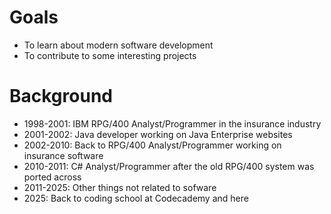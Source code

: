 # Goals
* To learn about modern software development
* To contribute to some interesting projects
# Background
* 1998-2001: IBM RPG/400 Analyst/Programmer in the insurance industry
* 2001-2002: Java developer working on Java Enterprise websites
* 2002-2010: Back to RPG/400 Analyst/Programmer working on insurance software
* 2010-2011: C# Analyst/Programmer after the old RPG/400 system was ported across
* 2011-2025: Other things not related to sofware
* 2025: Back to coding school at Codecademy and here

<!--
**John-Kingham/John-Kingham** is a ✨ _special_ ✨ repository because its `README.md` (this file) appears on your GitHub profile.

Here are some ideas to get you started:

- 🔭 I’m currently working on ...
- 🌱 I’m currently learning ...
- 👯 I’m looking to collaborate on ...
- 🤔 I’m looking for help with ...
- 💬 Ask me about ...
- 📫 How to reach me: ...
- 😄 Pronouns: ...
- ⚡ Fun fact: ...
-->
